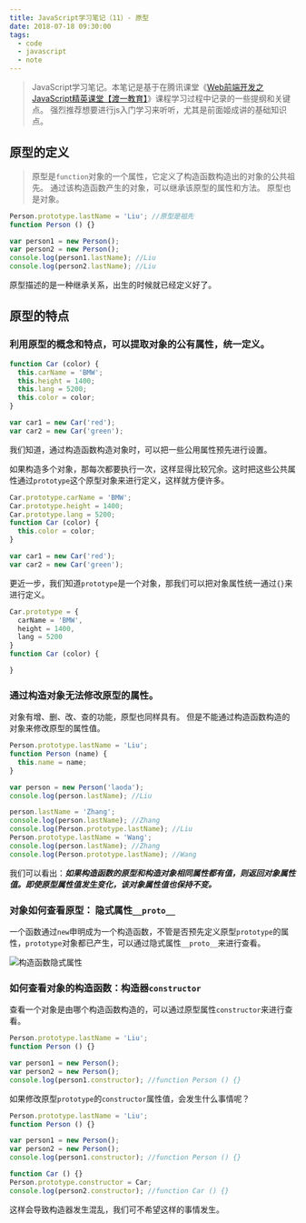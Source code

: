 ```yaml
---
title: JavaScript学习笔记（11）- 原型
date: 2018-07-18 09:30:00
tags:
  - code
  - javascript
  - note
---
```


> JavaScript学习笔记。本笔记是基于在腾讯课堂《[Web前端开发之JavaScript精英课堂【渡一教育】](https://ke.qq.com/webcourse/index.html#course_id=231577&term_id=100273169&taid=1464734172022937&vid=a14198i8y2h)》课程学习过程中记录的一些提纲和关键点。
> 强烈推荐想要进行js入门学习来听听，尤其是前面姬成讲的基础知识点。


## 原型的定义

> 原型是`function`对象的一个属性，它定义了构造函数构造出的对象的公共祖先。
> 通过该构造函数产生的对象，可以继承该原型的属性和方法。
> 原型也是对象。

```javascript
Person.prototype.lastName = 'Liu'; //原型是祖先
function Person () {}

var person1 = new Person();
var person2 = new Person();
console.log(person1.lastName); //Liu
console.log(person2.lastName); //Liu
```

原型描述的是一种继承关系，出生的时候就已经定义好了。

## 原型的特点

### 利用原型的概念和特点，可以提取对象的公有属性，统一定义。

```javascript
function Car (color) {
  this.carName = 'BMW';
  this.height = 1400;
  this.lang = 5200;
  this.color = color;
}

var car1 = new Car('red');
var car2 = new Car('green');
```

我们知道，通过构造函数构造对象时，可以把一些公用属性预先进行设置。

如果构造多个对象，那每次都要执行一次，这样显得比较冗余。这时把这些公共属性通过`prototype`这个原型对象来进行定义，这样就方便许多。

```javascript
Car.prototype.carName = 'BMW';
Car.prototype.height = 1400;
Car.prototype.lang = 5200;
function Car (color) {
  this.color = color;
}

var car1 = new Car('red');
var car2 = new Car('green');
```

更近一步，我们知道`prototype`是一个对象，那我们可以把对象属性统一通过`{}`来进行定义。

```javascript
Car.prototype = {
  carName = 'BMW',
  height = 1400,
  lang = 5200
}
function Car (color) {

}
```

### 通过构造对象无法修改原型的属性。

对象有增、删、改、查的功能，原型也同样具有。
但是不能通过构造函数构造的对象来修改原型的属性值。

```javascript
Person.prototype.lastName = 'Liu';
function Person (name) {
  this.name = name;
}

var person = new Person('laoda');
console.log(person.lastName); //Liu

person.lastName = 'Zhang';
console.log(person.lastName); //Zhang
console.log(Person.prototype.lastName); //Liu
Person.prototype.lastName = 'Wang';
console.log(person.lastName); //Zhang
console.log(Person.prototype.lastName); //Wang
```

我们可以看出：***如果构造函数的原型和构造对象相同属性都有值，则返回对象属性值。即使原型属性值发生变化，该对象属性值也保持不变。***

### 对象如何查看原型： 隐式属性`__proto__`

一个函数通过`new`申明成为一个构造函数，不管是否预先定义原型`prototype`的属性，`prototype`对象都已产生，可以通过隐式属性`__proto__`来进行查看。

![构造函数隐式属性](../../../../demo/demo_04.png)

### 如何查看对象的构造函数：构造器`constructor`

查看一个对象是由哪个构造函数构造的，可以通过原型属性`constructor`来进行查看。

```javascript
Person.prototype.lastName = 'Liu';
function Person () {}

var person1 = new Person();
var person2 = new Person();
console.log(person1.constructor); //function Person () {}
```

如果修改原型`prototype`的`constructor`属性值，会发生什么事情呢？
```javascript
Person.prototype.lastName = 'Liu';
function Person () {}

var person1 = new Person();
var person2 = new Person();
console.log(person1.constructor); //function Person () {}

function Car () {}
Person.prototype.constructor = Car;
console.log(person2.constructor); //function Car () {}
```

这样会导致构造器发生混乱，我们可不希望这样的事情发生。
